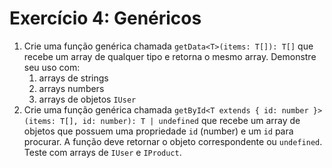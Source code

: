 # Exercício 4: Genéricos

1. Crie uma função genérica chamada `getData<T>(items: T[]): T[]` que recebe um array de qualquer tipo e retorna o mesmo array. Demonstre seu uso com:
    1. arrays de strings
    2. arrays numbers
    3. arrays de objetos `IUser`
2. Crie uma função genérica chamada `getById<T extends { id: number }>(items: T[], id: number): T | undefined` que recebe um array de objetos que possuem uma propriedade `id` (number) e um `id` para procurar. A função deve retornar o objeto correspondente ou `undefined`. Teste com arrays de `IUser` e `IProduct`.
